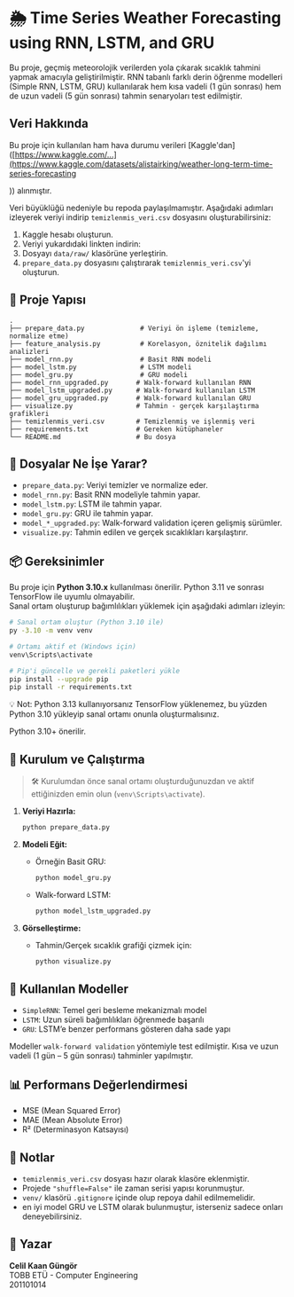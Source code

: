 
# 🌦️ Time Series Weather Forecasting using RNN, LSTM, and GRU

Bu proje, geçmiş meteorolojik verilerden yola çıkarak sıcaklık tahmini yapmak amacıyla geliştirilmiştir. RNN tabanlı farklı derin öğrenme modelleri (Simple RNN, LSTM, GRU) kullanılarak hem kısa vadeli (1 gün sonrası) hem de uzun vadeli (5 gün sonrası) tahmin senaryoları test edilmiştir.

## Veri Hakkında

Bu proje için kullanılan ham hava durumu verileri [Kaggle'dan]([https://www.kaggle.com/...](https://www.kaggle.com/datasets/alistairking/weather-long-term-time-series-forecasting 

  )) alınmıştır.


Veri büyüklüğü nedeniyle bu repoda paylaşılmamıştır. Aşağıdaki adımları izleyerek veriyi indirip `temizlenmis_veri.csv` dosyasını oluşturabilirsiniz:

1. Kaggle hesabı oluşturun.
2. Veriyi yukardıdaki linkten indirin:
3. Dosyayı `data/raw/` klasörüne yerleştirin.
4. `prepare_data.py` dosyasını çalıştırarak `temizlenmis_veri.csv`'yi oluşturun.
   
## 📁 Proje Yapısı

```
.
├── prepare_data.py              # Veriyi ön işleme (temizleme, normalize etme)
├── feature_analysis.py          # Korelasyon, öznitelik dağılımı analizleri
├── model_rnn.py                 # Basit RNN modeli
├── model_lstm.py                # LSTM modeli
├── model_gru.py                 # GRU modeli
├── model_rnn_upgraded.py       # Walk-forward kullanılan RNN
├── model_lstm_upgraded.py      # Walk-forward kullanılan LSTM
├── model_gru_upgraded.py       # Walk-forward kullanılan GRU
├── visualize.py                # Tahmin - gerçek karşılaştırma grafikleri
├── temizlenmis_veri.csv        # Temizlenmiş ve işlenmiş veri
├── requirements.txt            # Gereken kütüphaneler
└── README.md                   # Bu dosya
```
## 📂 Dosyalar Ne İşe Yarar?

- `prepare_data.py`: Veriyi temizler ve normalize eder.
- `model_rnn.py`: Basit RNN modeliyle tahmin yapar.
- `model_lstm.py`: LSTM ile tahmin yapar.
- `model_gru.py`: GRU ile tahmin yapar.
- `model_*_upgraded.py`: Walk-forward validation içeren gelişmiş sürümler.
- `visualize.py`: Tahmin edilen ve gerçek sıcaklıkları karşılaştırır.

## 📦 Gereksinimler

Bu proje için **Python 3.10.x** kullanılması önerilir. Python 3.11 ve sonrası TensorFlow ile uyumlu olmayabilir.  
Sanal ortam oluşturup bağımlılıkları yüklemek için aşağıdaki adımları izleyin:

```bash
# Sanal ortam oluştur (Python 3.10 ile)
py -3.10 -m venv venv

# Ortamı aktif et (Windows için)
venv\Scripts\activate

# Pip'i güncelle ve gerekli paketleri yükle
pip install --upgrade pip
pip install -r requirements.txt
```
💡 Not: Python 3.13 kullanıyorsanız TensorFlow yüklenemez, bu yüzden Python 3.10 yükleyip sanal ortamı onunla oluşturmalısınız.

Python 3.10+ önerilir.

## 🔧 Kurulum ve Çalıştırma

> 🛠️ Kurulumdan önce sanal ortamı oluşturduğunuzdan ve aktif ettiğinizden emin olun (`venv\Scripts\activate`).

1. **Veriyi Hazırla:**
   ```bash
   python prepare_data.py
   ```

2. **Modeli Eğit:**
   - Örneğin Basit GRU:
     ```bash
     python model_gru.py
     ```
   - Walk-forward LSTM:
     ```bash
     python model_lstm_upgraded.py
     ```

3. **Görselleştirme:**
   - Tahmin/Gerçek sıcaklık grafiği çizmek için:
     ```bash
     python visualize.py
     ```

## 🧠 Kullanılan Modeller

- `SimpleRNN`: Temel geri besleme mekanizmalı model  
- `LSTM`: Uzun süreli bağımlılıkları öğrenmede başarılı  
- `GRU`: LSTM’e benzer performans gösteren daha sade yapı  

Modeller `walk-forward validation` yöntemiyle test edilmiştir. Kısa ve uzun vadeli (1 gün – 5 gün sonrası) tahminler yapılmıştır.

## 📊 Performans Değerlendirmesi

- MSE (Mean Squared Error)
- MAE (Mean Absolute Error)
- R² (Determinasyon Katsayısı)

## 📌 Notlar

- `temizlenmis_veri.csv` dosyası hazır olarak klasöre eklenmiştir.
- Projede `"shuffle=False"` ile zaman serisi yapısı korunmuştur.
- `venv/` klasörü `.gitignore` içinde olup repoya dahil edilmemelidir.
- en iyi model GRU ve LSTM olarak bulunmuştur, isterseniz sadece onları deneyebilirsiniz. 

## 👤 Yazar

**Celil Kaan Güngör**  
TOBB ETÜ - Computer Engineering  
201101014
